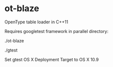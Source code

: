 ot-blaze
========

OpenType table loader in C++11

Requires googletest framework in parallel directory:

./ot-blaze

./gtest

Set gtest OS X Deployment Target to OS X 10.9
